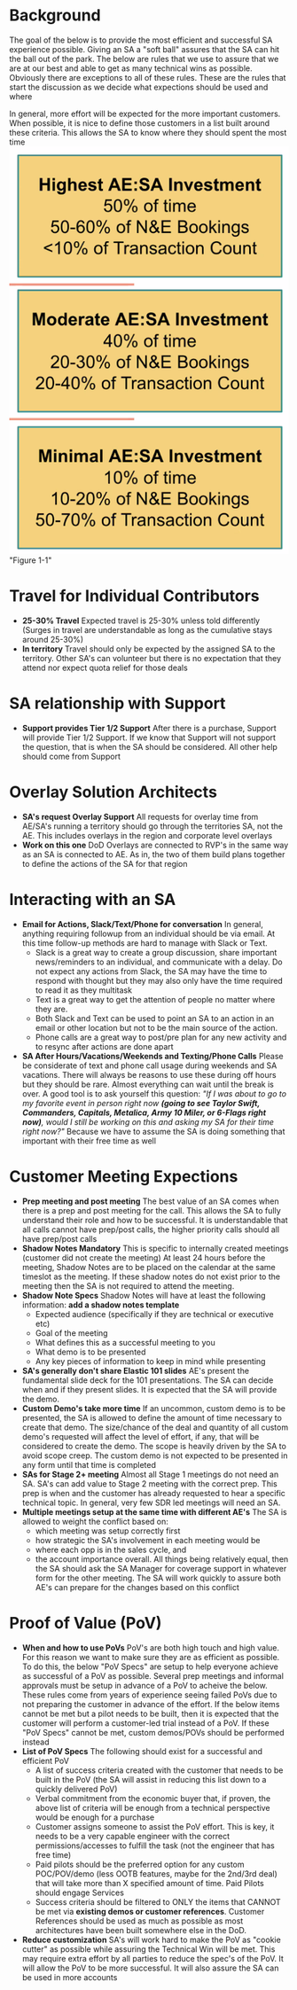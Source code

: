 # Background
The goal of the below is to provide the most efficient and successful SA experience possible. Giving an SA a "soft ball" assures that the SA can hit the ball out of the park. The below are rules that we use to assure that we are at our best and able to get as many technical wins as possible. Obviously there are exceptions to all of these rules. These are the rules that start the discussion as we decide what expections should be used and where 

In general, more effort will be expected for the more important customers. When possible, it is nice to define those customers in a list built around these criteria. This allows the SA to know where they should spent the most time 
![Figure 1-1](https://github.com/presales-repo/presales-standards/blob/main/accountlevels.png) 
"Figure 1-1"


#  Travel for Individual Contributors
 * **25-30% Travel** Expected travel is 25-30% unless told differently (Surges in travel are understandable as long as the cumulative stays around 25-30%)
 * **In territory** Travel should only be expected by the assigned SA to the territory. Other SA's can volunteer but there is no expectation that they attend nor expect quota relief for those deals


# SA relationship with Support
* **Support provides Tier 1/2 Support** After there is a purchase, Support will provide Tier 1/2 Support. If we know that Support will not support the question, that is when the SA should be considered. All other help should come from Support


# Overlay Solution Architects
 * **SA's request Overlay Support** All requests for overlay time from AE/SA's running a territory should go through the territories SA, not the AE. This includes overlays in the region and corporate level overlays
 * **Work on this one** DoD Overlays are connected to RVP's in the same way as an SA is connected to AE. As in, the two of them build plans together to define the actions of the SA for that region


# Interacting with an SA
 * **Email for Actions, Slack/Text/Phone for conversation** In general, anything requiring followup from an individual should be via email. At this time follow-up methods are hard to manage with Slack or Text.
   - Slack is a great way to create a group discussion, share important news/reminders to an individual, and communicate with a delay. Do not expect any actions from Slack, the SA may have the time to respond with thought but they may also only have the time required to read it as they multitask
   - Text is a great way to get the attention of people no matter where they are. 
   - Both Slack and Text can be used to point an SA to an action in an email or other location but not to be the main source of the action.
   - Phone calls are a great way to post/pre plan for any new activity and to resync after actions are done apart
 *  **SA After Hours/Vacations/Weekends and Texting/Phone Calls** Please be considerate of text and phone call usage during weekends and SA vacations. There will always be reasons to use these during off hours but they should be rare. Almost everything can wait until the break is over. A good tool is to ask yourself this question: *"If I was about to go to my favorite event in person right now **(going to see Taylor Swift, Commanders, Capitals, Metalica, Army 10 Miler, or 6-Flags right now)**, would I still be working on this and asking my SA for their time right now?"* Because we have to assume the SA is doing something that important with their free time as well



# Customer Meeting Expections
 * **Prep meeting and post meeting** The best value of an SA comes when there is a prep and post meeting for the call. This allows the SA to fully understand their role and how to be successful. It is understandable that all calls cannot have prep/post calls, the higher priority calls should all have prep/post calls
 * **Shadow Notes Mandatory** This is specific to internally created meetings (customer did not create the meeting) At least 24 hours before the meeting, Shadow Notes are to be placed on the calendar at the same timeslot as the meeting. If these shadow notes do not exist prior to the meeting then the SA is not required to attend the meeting. 
 * **Shadow Note Specs** Shadow Notes will have at least the following information:
    **add a shadow notes template**
    - Expected audience (specifically if they are technical or executive etc)
    - Goal of the meeting
    - What defines this as a successful meeting to you
    - What demo is to be presented
    - Any key pieces of information to keep in mind while presenting
 * **SA's generally don't share Elastic 101 slides** AE's present the fundamental slide deck for the 101 presentations. The SA can decide when and if they present slides. It is expected that the SA will provide the demo.
 * **Custom Demo's take more time** If an uncommon, custom demo is to be presented, the SA is allowed to define the amount of time necessary to create that demo. The size/chance of the deal and quantity of all custom demo's requested will affect the level of effort, if any, that will be considered to create the demo. 
The scope is heavily driven by the SA to avoid scope creep. The custom demo is not expected to be presented in any form until that time is completed
 * **SAs for Stage 2+ meeting** Almost all Stage 1 meetings do not need an SA. SA's can add value to Stage 2 meeting with the correct prep. This prep is when and the customer has already requested to hear a specific technical topic. In general, very few SDR led meetings will need an SA.
 * **Multiple meetings setup at the same time with different AE's** The SA is allowed to weight the conflict based on:
   - which meeting was setup correctly first
   - how strategic the SA's involvement in each meeting would be
   - where each opp is in the sales cycle, and
   - the account importance overall.
All things being relatively equal, then the SA should ask the SA Manager for coverage support in whatever form for the other meeting. 
The SA will work quickly to assure both AE's can prepare for the changes based on this conflict


# Proof of Value (PoV)
 * **When and how to use PoVs** PoV's are both high touch and high value. For this reason we want to make sure they are as efficient as possible. To do this, the below "PoV Specs" are setup to help everyone achieve as successful of a PoV as possible.
Several prep meetings and informal approvals must be setup in advance of a PoV to acheive the below. These rules come from years of experience seeing failed PoVs due to not preparing the customer in advance of the effort. If the below items cannot be met but a pilot needs to be built, then it is expected that the customer will perform a customer-led trial instead of a PoV. If these "PoV Specs" cannot be met, custom demos/POVs should be performed instead
* **List of PoV Specs** The following should exist for a successful and efficient PoV
    - A list of success criteria created with the customer that needs to be built in the PoV (the SA will assist in reducing this list down to a quickly delivered PoV)
    - Verbal commitment from the economic buyer that, if proven, the above list of criteria will be enough from a technical perspective would be enough for a purchase
    - Customer assigns someone to assist the PoV effort. This is key, it needs to be a very capable engineer with the correct permissions/accesses to fulfill the task (not the engineer that has free time)
    - Paid pilots should be the preferred option for any custom POC/POV/demo (less OOTB features, maybe for the 2nd/3rd deal) that will take more than X specified amount of time. Paid Pilots should engage Services
    -  Success criteria should be filtered to ONLY the items that CANNOT be met via **existing demos or customer references**. Customer References should be used as much as possible as most architectures have been built somewhere else in the DoD. 
* **Reduce customization** SA's will work hard to make the PoV as "cookie cutter" as possible while assuring the Technical Win will be met. This may require extra effort by all parties to reduce the spec's of the PoV. It will allow the PoV to be more successful. It will also assure the SA can be used in more accounts 
